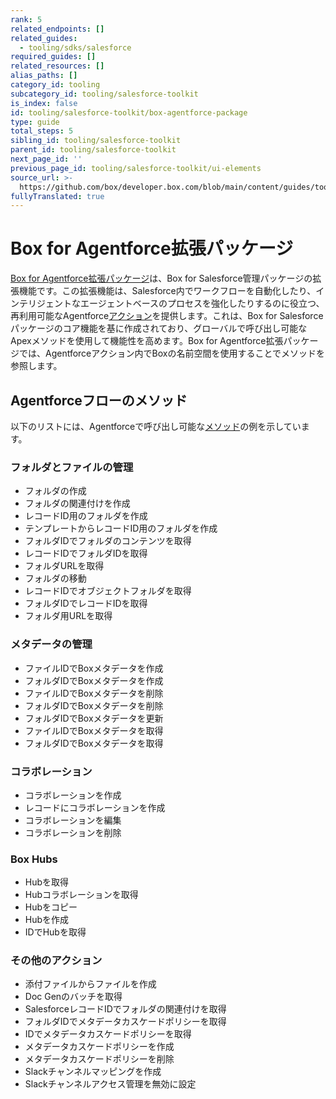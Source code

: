 ```yaml
---
rank: 5
related_endpoints: []
related_guides:
  - tooling/sdks/salesforce
required_guides: []
related_resources: []
alias_paths: []
category_id: tooling
subcategory_id: tooling/salesforce-toolkit
is_index: false
id: tooling/salesforce-toolkit/box-agentforce-package
type: guide
total_steps: 5
sibling_id: tooling/salesforce-toolkit
parent_id: tooling/salesforce-toolkit
next_page_id: ''
previous_page_id: tooling/salesforce-toolkit/ui-elements
source_url: >-
  https://github.com/box/developer.box.com/blob/main/content/guides/tooling/salesforce-toolkit/box-agentforce-package.md
fullyTranslated: true
---
```

# Box for Agentforce拡張パッケージ

[Box for Agentforce拡張パッケージ][agentforce]は、Box for Salesforce管理パッケージの拡張機能です。この拡張機能は、Salesforce内でワークフローを自動化したり、インテリジェントなエージェントベースのプロセスを強化したりするのに役立つ、再利用可能なAgentforce[アクション][actions]を提供します。これは、Box for Salesforceパッケージのコア機能を基に作成されており、グローバルで呼び出し可能なApexメソッドを使用して機能性を高めます。Box for Agentforce拡張パッケージでは、Agentforceアクション内でBoxの名前空間を使用することでメソッドを参照します。

## Agentforceフローのメソッド

以下のリストには、Agentforceで呼び出し可能な[メソッド][methods]の例を示しています。

### フォルダとファイルの管理

* フォルダの作成
* フォルダの関連付けを作成
* レコードID用のフォルダを作成
* テンプレートからレコードID用のフォルダを作成
* フォルダIDでフォルダのコンテンツを取得
* レコードIDでフォルダIDを取得
* フォルダURLを取得
* フォルダの移動
* レコードIDでオブジェクトフォルダを取得
* フォルダIDでレコードIDを取得
* フォルダ用URLを取得

### メタデータの管理

* ファイルIDでBoxメタデータを作成
* フォルダIDでBoxメタデータを作成
* ファイルIDでBoxメタデータを削除
* フォルダIDでBoxメタデータを削除
* フォルダIDでBoxメタデータを更新
* ファイルIDでBoxメタデータを取得
* フォルダIDでBoxメタデータを取得

### コラボレーション

* コラボレーションを作成
* レコードにコラボレーションを作成
* コラボレーションを編集
* コラボレーションを削除

### Box Hubs

* Hubを取得
* Hubコラボレーションを取得
* Hubをコピー
* Hubを作成
* IDでHubを取得

### その他のアクション

<!--alex ignore -->

* 添付ファイルからファイルを作成
* Doc Genのバッチを取得
* SalesforceレコードIDでフォルダの関連付けを取得
* フォルダIDでメタデータカスケードポリシーを取得
* IDでメタデータカスケードポリシーを取得
* メタデータカスケードポリシーを作成
* メタデータカスケードポリシーを削除
* Slackチャンネルマッピングを作成
* Slackチャンネルアクセス管理を無効に設定
  <!--alex enable -->

[agentforce]: https://support.box.com/hc/en-us/articles/40370228349331-Installing-Box-for-Agentforce

[methods]: g://tooling/salesforce-toolkit/methods

[actions]: g://tooling/salesforce-toolkit/flow-actions
